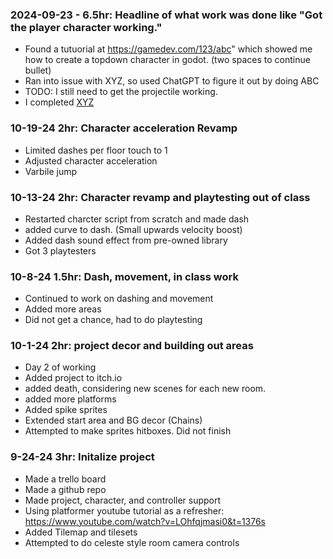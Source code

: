 ### 2024-09-23 - 6.5hr: Headline of what work was done like "Got the player character working."
* Found a tutuorial at https://gamedev.com/123/abc" which showed me how to create a
  topdown character in godot. (two spaces to continue bullet)
* Ran into issue with XYZ, so used ChatGPT to figure it out by doing ABC
* TODO: I still need to get the projectile working.
* I completed [XYZ](some-link-to-ticket)


### 10-19-24 2hr: Character acceleration Revamp
* Limited dashes per floor touch to 1
* Adjusted character acceleration
* Varbile jump


### 10-13-24 2hr: Character revamp and playtesting out of class
* Restarted charcter script from scratch and made dash
* added curve to dash. (Small upwards velocity boost)
* Added dash sound effect from pre-owned library
* Got 3 playtesters

### 10-8-24 1.5hr: Dash, movement, in class work
* Continued to work on dashing and movement
* Added more areas
* Did not get a chance, had to do playtesting


### 10-1-24 2hr: project decor and building out areas
* Day 2 of working
* Added project to itch.io
* added death, considering new scenes for each new room.
* added more platforms
* Added spike sprites
* Extended start area and BG decor (Chains)
* Attempted to make sprites hitboxes. Did not finish


### 9-24-24 3hr: Initalize project
* Made a trello board
* Made a github repo
* Made project, character, and controller support
* Using  platformer youtube tutorial as a refresher: https://www.youtube.com/watch?v=LOhfqjmasi0&t=1376s
* Added Tilemap and tilesets
* Attempted to do celeste style room camera controls